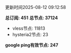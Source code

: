 更新时间2025-08-12 09:12:58

**总订阅: 451**
**总节点: 37124**
- vless节点: 11813
- hysteria2节点: 23

**google ping有效节点: 247**
